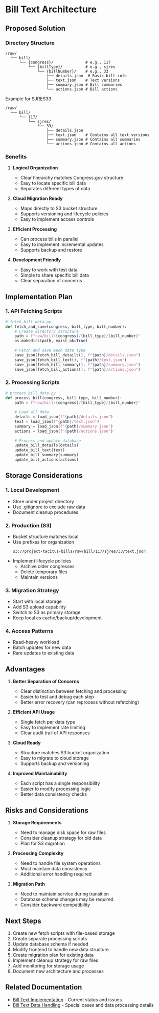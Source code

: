 # Bill Text Architecture

## Proposed Solution

### Directory Structure
```
/raw/
  └── bill/
      └── {congress}/              # e.g., 117
          └── {billType}/          # e.g., sjres
              └── {billNumber}/    # e.g., 33
                  ├── details.json  # Basic bill info
                  ├── text.json    # Text versions
                  ├── summary.json # Bill summaries
                  └── actions.json # Bill actions
```

Example for SJRES33:
```
/raw/
  └── bill/
      └── 117/
          └── sjres/
              └── 33/
                  ├── details.json
                  ├── text.json    # Contains all text versions
                  ├── summary.json # Contains all summaries
                  └── actions.json # Contains all actions
```

### Benefits

1. **Logical Organization**
   - Clear hierarchy matches Congress.gov structure
   - Easy to locate specific bill data
   - Separates different types of data

2. **Cloud Migration Ready**
   - Maps directly to S3 bucket structure
   - Supports versioning and lifecycle policies
   - Easy to implement access controls

3. **Efficient Processing**
   - Can process bills in parallel
   - Easy to implement incremental updates
   - Supports backup and restore

4. **Development Friendly**
   - Easy to work with test data
   - Simple to share specific bill data
   - Clear separation of concerns

## Implementation Plan

### 1. API Fetching Scripts
```python
# fetch_bill_data.py
def fetch_and_save(congress, bill_type, bill_number):
    # Create directory structure
    path = f"raw/bill/{congress}/{bill_type}/{bill_number}"
    os.makedirs(path, exist_ok=True)
    
    # Fetch and save each data type
    save_json(fetch_bill_details(), f"{path}/details.json")
    save_json(fetch_bill_text(), f"{path}/text.json")
    save_json(fetch_bill_summary(), f"{path}/summary.json")
    save_json(fetch_bill_actions(), f"{path}/actions.json")
```

### 2. Processing Scripts
```python
# process_bill_data.py
def process_bill(congress, bill_type, bill_number):
    path = f"raw/bill/{congress}/{bill_type}/{bill_number}"
    
    # Load all data
    details = load_json(f"{path}/details.json")
    text = load_json(f"{path}/text.json")
    summary = load_json(f"{path}/summary.json")
    actions = load_json(f"{path}/actions.json")
    
    # Process and update database
    update_bill_details(details)
    update_bill_text(text)
    update_bill_summary(summary)
    update_bill_actions(actions)
```

## Storage Considerations

### 1. Local Development
- Store under project directory
- Use .gitignore to exclude raw data
- Document cleanup procedures

### 2. Production (S3)
- Bucket structure matches local
- Use prefixes for organization
  ```
  s3://project-tacitus-bills/raw/bill/117/sjres/33/text.json
  ```
- Implement lifecycle policies
  * Archive older congresses
  * Delete temporary files
  * Maintain versions

### 3. Migration Strategy
- Start with local storage
- Add S3 upload capability
- Switch to S3 as primary storage
- Keep local as cache/backup/development

### 4. Access Patterns
- Read-heavy workload
- Batch updates for new data
- Rare updates to existing data

## Advantages

1. **Better Separation of Concerns**
   - Clear distinction between fetching and processing
   - Easier to test and debug each step
   - Better error recovery (can reprocess without refetching)

2. **Efficient API Usage**
   - Single fetch per data type
   - Easy to implement rate limiting
   - Clear audit trail of API responses

3. **Cloud Ready**
   - Structure matches S3 bucket organization
   - Easy to migrate to cloud storage
   - Supports backup and versioning

4. **Improved Maintainability**
   - Each script has a single responsibility
   - Easier to modify processing logic
   - Better data consistency checks

## Risks and Considerations

1. **Storage Requirements**
   - Need to manage disk space for raw files
   - Consider cleanup strategy for old data
   - Plan for S3 migration

2. **Processing Complexity**
   - Need to handle file system operations
   - Must maintain data consistency
   - Additional error handling required

3. **Migration Path**
   - Need to maintain service during transition
   - Database schema changes may be required
   - Consider backward compatibility

## Next Steps

1. Create new fetch scripts with file-based storage
2. Create separate processing scripts
3. Update database schema if needed
4. Modify frontend to handle new data structure
5. Create migration plan for existing data
6. Implement cleanup strategy for raw files
7. Add monitoring for storage usage
8. Document new architecture and processes

## Related Documentation
- [Bill Text Implementation](bill_text_implementation.md) - Current status and issues
- [Bill Text Data Handling](bill_text_data_handling.md) - Special cases and data processing details
